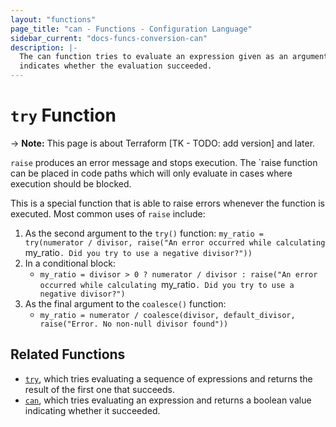 ```yaml
---
layout: "functions"
page_title: "can - Functions - Configuration Language"
sidebar_current: "docs-funcs-conversion-can"
description: |-
  The can function tries to evaluate an expression given as an argument and
  indicates whether the evaluation succeeded.
---
```


# `try` Function

-> **Note:** This page is about Terraform [TK - TODO: add version] and later.

`raise` produces an error message and stops execution. The `raise function can be placed in
code paths which will only evaluate in cases where execution should be blocked.

This is a special function that is able to raise errors whenever the function is executed.
Most common uses of `raise` include:

1. As the second argument to the `try()` function:
   `my_ratio = try(numerator / divisor, raise("An error occurred while calculating `my_ratio`. Did you try to use a negative divisor?"))`
2. In a conditional block:
   - `my_ratio = divisor > 0 ? numerator / divisor : raise("An error occurred while calculating `my_ratio`. Did you try to use a negative divisor?")`
3. As the final argument to the `coalesce()` function:
   - `my_ratio = numerator / coalesce(divisor, default_divisor, raise("Error. No non-null divisor found"))`

## Related Functions

* [`try`](./try.html), which tries evaluating a sequence of expressions and
  returns the result of the first one that succeeds.
* [`can`](./can.html), which tries evaluating an expression and returns a
  boolean value indicating whether it succeeded.
